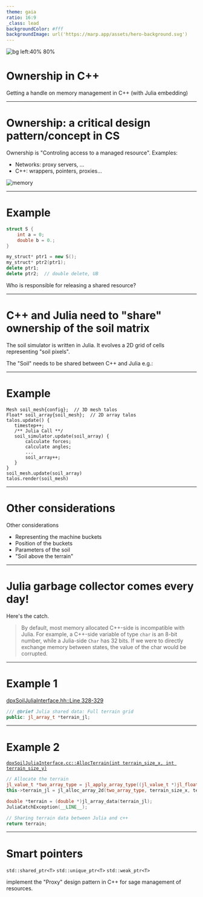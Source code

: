 ```yaml
---
theme: gaia
ratio: 16:9
_class: lead
backgroundColor: #fff
backgroundImage: url('https://marp.app/assets/hero-background.svg')
---
```


![bg left:40% 80%](https://marp.app/assets/marp.svg)

# **Ownership in C++**

Getting a handle on memory management in C++ (with Julia embedding)

---

# Ownership: a critical design pattern/concept in CS

Ownership is "Controling access to a managed resource".
Examples:
- Networks: proxy servers, ... 
- C++: wrappers, pointers, proxies...

![memory](image/memory.png)

---

# Example 

```c++
struct S {
    int a = 0;
    double b = 0.;
}

my_struct* ptr1 = new S();
my_struct* ptr2(ptr1);
delete ptr1;
delete ptr2;  // double delete, UB
```

Who is responsible for releasing a shared resource?

---

# C++ and Julia need to "share" ownership of the soil matrix

The soil simulator is written in Julia. It evolves a 2D grid of cells representing "soil pixels".

The "Soil" needs to be shared between C++ and Julia e.g.:

---

# Example

```
Mesh soil_mesh{config};  // 3D mesh talos
Float* soil_array{soil_mesh};  // 2D array talos
talos.update() {
   timestep++;
   /** Julia Call **/
   soil_simulator.update(soil_array) {
       calculate forces;
       calculate angles;
       ...
       soil_array++;
   }
}
soil_mesh.update(soil_array)
talos.render(soil_mesh)
```
--- 

# Other considerations 

Other considerations
- Representing the machine buckets
- Position of the buckets
- Parameters of the soil
- "Soil above the terrain"

---

# Julia garbage collector comes every day!

Here's the catch.

> By default, most memory allocated C++-side is incompatible with Julia. 
> For example, a C++-side variable of type `char` is an 8-bit number, while a Julia-side `Char` has 32 bits. 
> If we were to directly exchange memory between states, the value of the char would be corrupted.

--- 

# Example 1


[dpxSoilJuliaInterface.hh::Line 328-329](https://github.com/DeepX-inc/Talos/blob/2548b99f04e0b2611a2745ab4ec2ce1134251f73/plugins/dpx_soil/dpxSoilJuliaInterface.hh#L329)
```c++
/// @brief Julia shared data: Full terrain grid
public: jl_array_t *terrain_jl;
```
---

# Example 2 

[`dpxSoilJuliaInterface.cc::AllocTerrain(int terrain_size_x, int terrain_size_y)`](https://github.com/DeepX-inc/Talos/blob/2548b99f04e0b2611a2745ab4ec2ce1134251f73/plugins/dpx_soil/dpxSoilJuliaInterface.cc#L180)
```c++
// Allocate the terrain
jl_value_t *two_array_type = jl_apply_array_type((jl_value_t *)jl_float64_type, 2);
this->terrain_jl = jl_alloc_array_2d(two_array_type, terrain_size_x, terrain_size_y);

double *terrain = (double *)jl_array_data(terrain_jl);
JuliaCatchException(__LINE__);

// Sharing terrain data between Julia and c++
return terrain;
```
---

# Smart pointers

`std::shared_ptr<T>`
`std::unique_ptr<T>`
`std::weak_ptr<T>`

implement the "Proxy" design pattern in C++ for sage management of resources.


